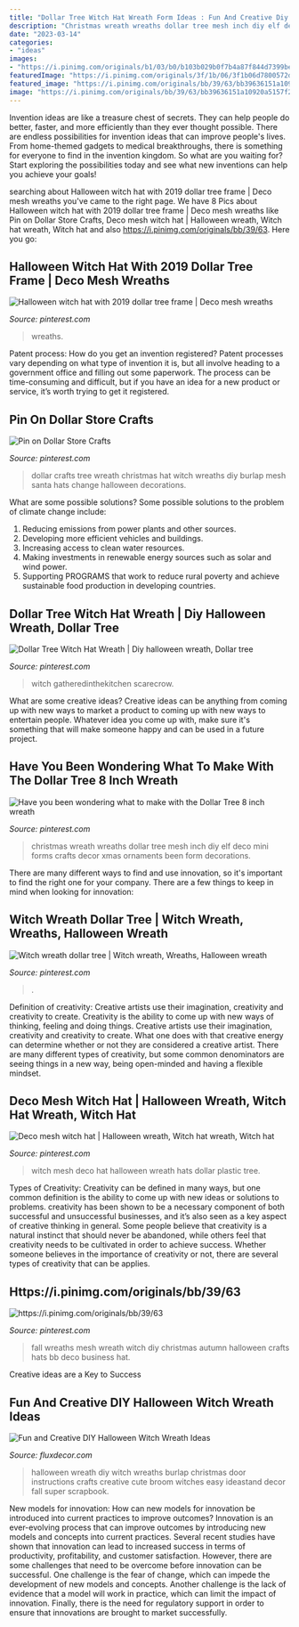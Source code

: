 ```yaml
---
title: "Dollar Tree Witch Hat Wreath Form Ideas : Fun And Creative Diy Halloween Witch Wreath Ideas"
description: "Christmas wreath wreaths dollar tree mesh inch diy elf deco mini forms crafts decor xmas ornaments been form decorations"
date: "2023-03-14"
categories:
- "ideas"
images:
- "https://i.pinimg.com/originals/b1/03/b0/b103b029b0f7b4a87f844d7399be922e.jpg"
featuredImage: "https://i.pinimg.com/originals/3f/1b/06/3f1b06d7800572d7f619f7d770afb807.jpg"
featured_image: "https://i.pinimg.com/originals/bb/39/63/bb39636151a10920a5157f24e7abbaec.jpg"
image: "https://i.pinimg.com/originals/bb/39/63/bb39636151a10920a5157f24e7abbaec.jpg"
---
```



Invention ideas are like a treasure chest of secrets. They can help people do better, faster, and more efficiently than they ever thought possible. There are endless possibilities for invention ideas that can improve people's lives. From home-themed gadgets to medical breakthroughs, there is something for everyone to find in the invention kingdom. So what are you waiting for? Start exploring the possibilities today and see what new inventions can help you achieve your goals!

	

		
searching about Halloween witch hat with 2019 dollar tree frame | Deco mesh wreaths you've came to the right page. We have 8 Pics about Halloween witch hat with 2019 dollar tree frame | Deco mesh wreaths like Pin on Dollar Store Crafts, Deco mesh witch hat | Halloween wreath, Witch hat wreath, Witch hat and also https://i.pinimg.com/originals/bb/39/63. Here you go:
		
    
## Halloween Witch Hat With 2019 Dollar Tree Frame | Deco Mesh Wreaths

<img loading=lazy src="https://i.pinimg.com/originals/03/57/f3/0357f3624352c1d005d559192bfae3c8.jpg" onerror="this.onerror=null;this.src='https://tse4.mm.bing.net/th?id=OIP.g5JmGahZcc3iqjVDs-q_hwHaJ4&amp;pid=15.1';" alt="Halloween witch hat with 2019 dollar tree frame | Deco mesh wreaths">

_Source: pinterest.com_

>wreaths. 

	

Patent process: How do you get an invention registered?
Patent processes vary depending on what type of invention it is, but all involve heading to a government office and filling out some paperwork. The process can be time-consuming and difficult, but if you have an idea for a new product or service, it’s worth trying to get it registered.

    
## Pin On Dollar Store Crafts

<img loading=lazy src="https://i.pinimg.com/originals/d2/43/2c/d2432c4a944d41a636fff7998e5075ec.jpg" onerror="this.onerror=null;this.src='https://tse1.mm.bing.net/th?id=OIP.eVAh3LHrl_1dus-BmZrLIgHaJ4&amp;pid=15.1';" alt="Pin on Dollar Store Crafts">

_Source: pinterest.com_

>dollar crafts tree wreath christmas hat witch wreaths diy burlap mesh santa hats change halloween decorations. 

	

What are some possible solutions?
Some possible solutions to the problem of climate change include:
1. Reducing emissions from power plants and other sources. 
2. Developing more efficient vehicles and buildings. 
3. Increasing access to clean water resources. 
4. Making investments in renewable energy sources such as solar and wind power. 
5. Supporting PROGRAMS that work to reduce rural poverty and achieve sustainable food production in developing countries.

    
## Dollar Tree Witch Hat Wreath | Diy Halloween Wreath, Dollar Tree

<img loading=lazy src="https://i.pinimg.com/originals/c5/83/03/c583030d0b002f6e8c2a393bbceaf5d9.jpg" onerror="this.onerror=null;this.src='https://tse1.mm.bing.net/th?id=OIP.kzeEkZtQyP51MRt6UnfbXwHaLH&amp;pid=15.1';" alt="Dollar Tree Witch Hat Wreath | Diy halloween wreath, Dollar tree">

_Source: pinterest.com_

>witch gatheredinthekitchen scarecrow. 

	

What are some creative ideas?
Creative ideas can be anything from coming up with new ways to market a product to coming up with new ways to entertain people. Whatever idea you come up with, make sure it's something that will make someone happy and can be used in a future project.

    
## Have You Been Wondering What To Make With The Dollar Tree 8 Inch Wreath

<img loading=lazy src="https://i.pinimg.com/736x/e1/eb/c1/e1ebc1d9917ca576661422653a84f811.jpg" onerror="this.onerror=null;this.src='https://tse4.mm.bing.net/th?id=OIP.BdjSy83-7gYj7Eqsnr64_QHaLG&amp;pid=15.1';" alt="Have you been wondering what to make with the Dollar Tree 8 inch wreath">

_Source: pinterest.com_

>christmas wreath wreaths dollar tree mesh inch diy elf deco mini forms crafts decor xmas ornaments been form decorations. 

	

There are many different ways to find and use innovation, so it's important to find the right one for your company. There are a few things to keep in mind when looking for innovation: 

    
## Witch Wreath Dollar Tree | Witch Wreath, Wreaths, Halloween Wreath

<img loading=lazy src="https://i.pinimg.com/originals/3f/1b/06/3f1b06d7800572d7f619f7d770afb807.jpg" onerror="this.onerror=null;this.src='https://tse4.mm.bing.net/th?id=OIP.FCRRCarpDN6gUlEgB4JCBgHaHW&amp;pid=15.1';" alt="Witch wreath dollar tree | Witch wreath, Wreaths, Halloween wreath">

_Source: pinterest.com_

>. 

	

Definition of creativity: Creative artists use their imagination, creativity and creativity to create.
Creativity is the ability to come up with new ways of thinking, feeling and doing things. Creative artists use their imagination, creativity and creativity to create. What one does with that creative energy can determine whether or not they are considered a creative artist. There are many different types of creativity, but some common denominators are seeing things in a new way, being open-minded and having a flexible mindset.

    
## Deco Mesh Witch Hat | Halloween Wreath, Witch Hat Wreath, Witch Hat

<img loading=lazy src="https://i.pinimg.com/originals/b1/03/b0/b103b029b0f7b4a87f844d7399be922e.jpg" onerror="this.onerror=null;this.src='https://tse2.mm.bing.net/th?id=OIP.wkWysXig659i3uw-zpKazwHaJ4&amp;pid=15.1';" alt="Deco mesh witch hat | Halloween wreath, Witch hat wreath, Witch hat">

_Source: pinterest.com_

>witch mesh deco hat halloween wreath hats dollar plastic tree. 

	

Types of Creativity:
Creativity can be defined in many ways, but one common definition is the ability to come up with new ideas or solutions to problems. creativity has been shown to be a necessary component of both successful and unsuccessful businesses, and it’s also seen as a key aspect of creative thinking in general. Some people believe that creativity is a natural instinct that should never be abandoned, while others feel that creativity needs to be cultivated in order to achieve success. Whether someone believes in the importance of creativity or not, there are several types of creativity that can be applies.

    
## Https://i.pinimg.com/originals/bb/39/63

<img loading=lazy src="https://i.pinimg.com/originals/bb/39/63/bb39636151a10920a5157f24e7abbaec.jpg" onerror="this.onerror=null;this.src='https://tse2.mm.bing.net/th?id=OIP.qKFdlAMPvDV_oaAv8g4iSAHaJ4&amp;pid=15.1';" alt="https://i.pinimg.com/originals/bb/39/63">

_Source: pinterest.com_

>fall wreaths mesh wreath witch diy christmas autumn halloween crafts hats bb deco business hat. 

	

Creative ideas are a Key to Success

    
## Fun And Creative DIY Halloween Witch Wreath Ideas

<img loading=lazy src="https://fluxdecor.com/wp-content/uploads/2015/09/diy-halloween-witch-wreaths/8-diy-halloween-witch-wreaths.jpg" onerror="this.onerror=null;this.src='https://tse2.mm.bing.net/th?id=OIP.Z7NsE02GUHG4GTwKAVU0rAHaKE&amp;pid=15.1';" alt="Fun and Creative DIY Halloween Witch Wreath Ideas">

_Source: fluxdecor.com_

>halloween wreath diy witch wreaths burlap christmas door instructions crafts creative cute broom witches easy ideastand decor fall super scrapbook. 

	

New models for innovation: How can new models for innovation be introduced into current practices to improve outcomes?
Innovation is an ever-evolving process that can improve outcomes by introducing new models and concepts into current practices. Several recent studies have shown that innovation can lead to increased success in terms of productivity, profitability, and customer satisfaction. However, there are some challenges that need to be overcome before innovation can be successful. One challenge is the fear of change, which can impede the development of new models and concepts. Another challenge is the lack of evidence that a model will work in practice, which can limit the impact of innovation. Finally, there is the need for regulatory support in order to ensure that innovations are brought to market successfully.

